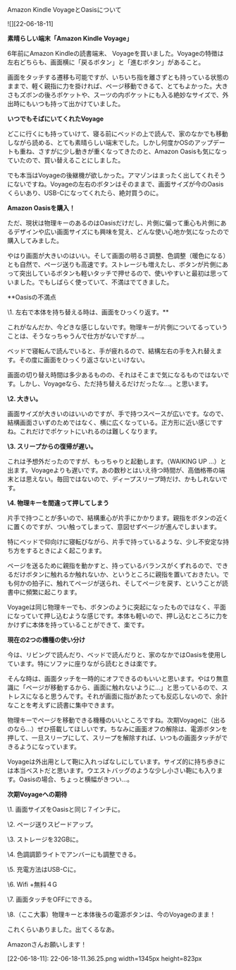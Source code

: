 Amazon Kindle VoyageとOasisについて

![][22-06-18-11]

**素晴らしい端末「Amazon Kindle Voyage」**

6年前にAmazon Kindleの読書端末、 Voyageを買いました。Voyageの特徴は左右どちらも、画面横に「戻るボタン」と「進むボタン」があること。

画面をタッチする遷移も可能ですが、いちいち指を離さずとも持っている状態のままで、軽く親指に力を掛ければ、ページ移動できるて、とてもよかった。大きさもズボンの後ろポケットや、スーツの内ポケットにも入る絶妙なサイズで、外出時にもいつも持って出かけていました。

**いつでもそばにいてくれたVoyage**

どこに行くにも持っていけて、寝る前にベッドの上で読んで、家のなかでも移動しながら読める、とても素晴らしい端末でした。しかし何度かOSのアップデートも重ね、さすがに少し動きが重くなってきたのと、Amazon Oasisも気になっていたので、買い替えることにしました。

でも本当はVoyageの後継機が欲しかった。アマゾンはまったく出してくれそうにないですね。Voyageの左右のボタンはそのままで、画面サイズが今のOasisくらいあり、USB-Cになってくれたら、絶対買うのに。

**Amazon Oasisを購入！**

ただ、現状は物理キーのあるのはOasisだけだし、片側に偏って重心も片側にあるデザインや広い画面サイズにも興味を覚え、どんな使い心地か気になったので購入してみました。

やはり画面が大きいのはいい。そして画面の明るさ調整、色調整（暖色になる）とも自然で、ページ送りも高速です。ストレージも増えたし、ボタンが片側にあって突出しているボタンも軽いタッチで押せるので、使いやすいと最初は思っていました。でもしばらく使っていて、不満はでてきました。

**Oasisの不満点

\1. 左右で本体を持ち替える時は、画面をひっくり返す。**

これがなんだか、今どきな感じしないです。物理キーが片側についてるっていうことは、そうなっちゃうんで仕方がないですが...。

ベッドで寝転んで読んでいると、手が疲れるので、結構左右の手を入れ替えます。その度に画面をひっくり返さないといけない。

画面の切り替え時間は多少あるものの、それはそこまで気になるものではないです。しかし、Voyageなら、ただ持ち替えるだけだったな...。と思います。

**\2. 大きい。**

画面サイズが大きいのはいいのですが、手で持つスペースが広いです。なので、結構画面さいずのためではなく、横に広くなっている。正方形に近い感じですね。これだけでポケットにいれるのは難しくなります。

**\3. スリープからの復帰が遅い。**

これは予想外だったのですが、もっちゃりと起動します。（WAIKING UP ...）と出ます。Voyageよりも遅いです。あの数秒とはいえ待つ時間が、高価格帯の端末とは思えない。毎回ではないので、ディープスリープ時だけ、かもしれないです。

**\4. 物理キーを間違って押してしまう**

片手で持つことが多いので、結構重心が片手にかかります。親指をボタンの近くに置くのですが、つい触ってしまって、意図せずページが進んでしまいます。

特にベッドで仰向けに寝転びながら、片手で持っているような、少し不安定な持ち方をするときによく起こります。

ページを送るために親指を動かすと、持っているバランスがくずれるので、できるだけボタンに触れるか触れないか、というところに親指を置いておきたい。でも何かの拍子に、触れてページが送られ、そしてページを戻す、ということが読書中に頻繁に起こります。

Voyageは同じ物理キーでも、ボタンのように突起になったものではなく、平面になっていて押し込むような感じです。本体も軽いので、押し込むところに力をかけずに本体を持っていることができて、楽です。

**現在の2つの機種の使い分け**

今は、リビングで読んだり、ベッドで読んだりと、家のなかではOasisを使用しています。特にソファに座りながら読むときは楽です。

そんな時は、画面タッチを一時的にオフできるのもいいと思います。やはり無意識に「ページが移動するから、画面に触れないように...」と思っているので、ストレスになると思うんです。それが画面に指があたっても反応しないので、余計なことを考えずに読書に集中できます。

物理キーでページを移動できる機種のいいところですね。次期Voyageに（出るのなら...）ぜひ搭載してほしいです。ちなみに画面オフの解除は、電源ボタンを押して、一旦スリープにして、スリープを解除すれば、いつもの画面タッチができるようになっています。

Voyageは外出用として鞄に入れっぱなしにしています。サイズ的に持ち歩きには本当ベストだと思います。ウエストバッグのような少し小さい鞄にも入ります。Oasisの場合、ちょっと横幅がきつい...。

**次期Voyageへの期待**

\1. 画面サイズをOasisと同じ７インチに。

\2. ページ送りスピードアップ。

\3. ストレージを32GBに。

\4. 色調調節ライトでアンバーにも調整できる。

\5. 充電方法はUSB-Cに。

\6. Wifi +無料４G

\7. 画面タッチをOFFにできる。

\8.（ここ大事）物理キーと本体後ろの電源ボタンは、今のVoyageのまま！

これくらいありました。出てくるなあ。

Amazonさんお願いします！

[22-06-18-11]: 22-06-18-11.36.25.png width=1345px height=823px